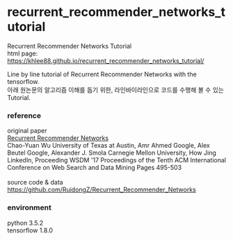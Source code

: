 # recurrent_recommender_networks_tutorial
Recurrent Recommender Networks Tutorial <br>
html page: https://khlee88.github.io/recurrent_recommender_networks_tutorial/

Line by line tutorial of Recurrent Recommender Networks with the tensorflow. <br>
아래 원논문의 알고리즘 이해를 돕기 위한, 라인바이라인으로 코드를 수행해 볼 수 있는 Tutorial.

### reference
original paper <br>
[Recurrent Recommender Networks](http://alexbeutel.com/papers/rrn_wsdm2017.pdf) <br>
Chao-Yuan Wu University of Texas at Austin, Amr Ahmed Google, Alex Beutel Google, 
Alexander J. Smola Carnegie Mellon University, How Jing	LinkedIn,
Proceeding WSDM '17 Proceedings of the Tenth ACM International Conference on Web Search and Data Mining Pages 495-503 
<br><br>
source code & data <br>
https://github.com/RuidongZ/Recurrent_Recommender_Networks
<br>

### environment
python 3.5.2 <br>
tensorflow 1.8.0